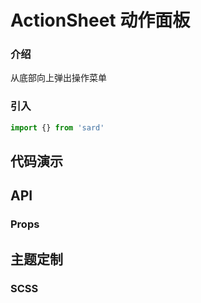 # ActionSheet 动作面板

### 介绍

从底部向上弹出操作菜单

### 引入

```js
import {} from 'sard'
```

## 代码演示

## API

### Props

## 主题定制

### SCSS

```scss

```
